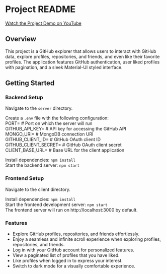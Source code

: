 # Project README

[Watch the Project Demo on YouTube]([https://www.youtube.com/h9Fz_C-JRxo](https://youtu.be/h9Fz_C-JRxo))

## Overview

This project is a GitHub explorer that allows users to interact with GitHub data, explore profiles, repositories, and friends, and even like their favorite profiles. 
The application features GitHub authentication, user liked profiles with pagination, and a sleek Material-UI styled interface.

## Getting Started

### Backend Setup

Navigate to the `server` directory.

Create a `.env` file with the following configuration:  
PORT= # Port on which the server will run  
GITHUB_API_KEY= # API key for accessing the GitHub API  
MONGO_URI= # MongoDB connection URI  
GITHUB_CLIENT_ID= # GitHub OAuth client ID  
GITHUB_CLIENT_SECRET= # GitHub OAuth client secret  
CLIENT_BASE_URL= # Base URL for the client application  

Install dependencies: `npm install`  
Start the backend server: `npm start`

### Frontend Setup

Navigate to the client directory.

Install dependencies: `npm install`  
Start the frontend development server: `npm start`  
The frontend server will run on http://localhost:3000 by default.

### Features

- Explore GitHub profiles, repositories, and friends effortlessly.
- Enjoy a seamless and infinite scroll experience when exploring profiles, repositories, and friends.
- Log in with your GitHub account for personalized features.
- View a paginated list of profiles that you have liked.
- Like profiles when logged in to express your interest.
- Switch to dark mode for a visually comfortable experience.
